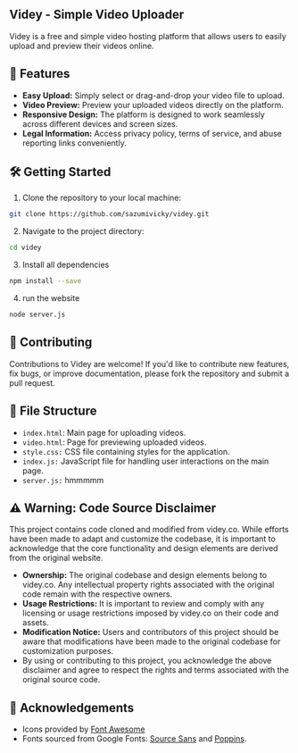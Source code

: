 ## Videy - Simple Video Uploader
<p>Videy is a free and simple video hosting platform that allows users to easily upload and preview their videos online.</p>

## 🚀 Features
- <b>Easy Upload:</b> Simply select or drag-and-drop your video file to upload.
- <b>Video Preview:</b> Preview your uploaded videos directly on the platform.
- <b>Responsive Design:</b> The platform is designed to work seamlessly across different devices and screen sizes.
- <b>Legal Information:</b> Access privacy policy, terms of service, and abuse reporting links conveniently.

## 🛠️ Getting Started
1. Clone the repository to your local machine:
```bash
git clone https://github.com/sazumivicky/videy.git
```
2. Navigate to the project directory:
```bash
cd videy
```
3. Install all dependencies
```bash
npm install --save
```
4. run the website
```bash
node server.js
```
## 🤝 Contributing
<p>Contributions to Videy are welcome! If you'd like to contribute new features, fix bugs, or improve documentation, please fork the repository and submit a pull request.</p>

## 📂 File Structure
- <code>index.html</code>: Main page for uploading videos.
- <code>video.html</code>: Page for previewing uploaded videos.
- <code>style.css:</code> CSS file containing styles for the application.
- <code>index.js:</code> JavaScript file for handling user interactions on the main page.
- <code>server.js:</code> hmmmmm

## ⚠️ Warning: Code Source Disclaimer
<p>This project contains code cloned and modified from videy.co. While efforts have been made to adapt and customize the codebase, it is important to acknowledge that the core functionality and design elements are derived from the original website.</p>

- <b>Ownership:</b> The original codebase and design elements belong to videy.co. Any intellectual property rights associated with the original code remain with the respective owners.
- <b>Usage Restrictions:</b> It is important to review and comply with any licensing or usage restrictions imposed by videy.co on their code and assets.
- <b>Modification Notice:</b> Users and contributors of this project should be aware that modifications have been made to the original codebase for customization purposes.
- By using or contributing to this project, you acknowledge the above disclaimer and agree to respect the rights and terms associated with the original source code.

## 🙏 Acknowledgements
- Icons provided by [Font Awesome](https://fontawesome.com/)
- Fonts sourced from Google Fonts: [Source Sans](https://fonts.google.com/specimen/Source+Sans+3) and [Poppins](https://fonts.google.com/specimen/Poppins).
